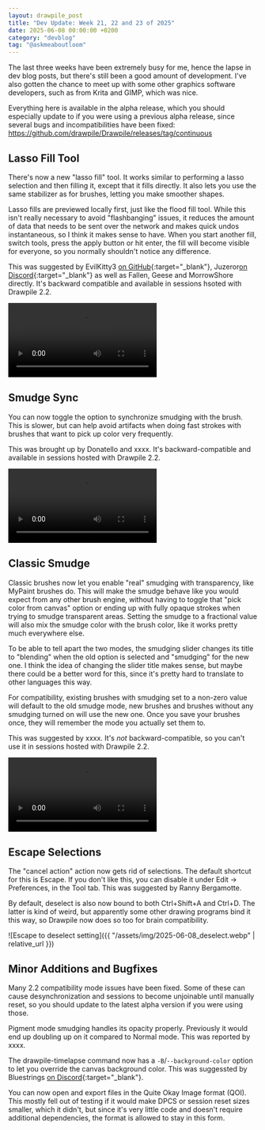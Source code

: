 ```yaml
---
layout: drawpile_post
title: "Dev Update: Week 21, 22 and 23 of 2025"
date: 2025-06-08 00:00:00 +0200
category: "devblog"
tag: "@askmeaboutloom"
---
```


The last three weeks have been extremely busy for me, hence the lapse in dev blog posts, but there's still been a good amount of development. I've also gotten the chance to meet up with some other graphics software developers, such as from Krita and GIMP, which was nice.

Everything here is available in the alpha release, which you should especially update to if you were using a previous alpha release, since several bugs and incompatibilities have been fixed: <https://github.com/drawpile/Drawpile/releases/tag/continuous>

## Lasso Fill Tool

There's now a new "lasso fill" tool. It works similar to performing a lasso selection and then filling it, except that it fills directly. It also lets you use the same stabilizer as for brushes, letting you make smoother shapes.

Lasso fills are previewed locally first, just like the flood fill tool. While this isn't really necessary to avoid "flashbanging" issues, it reduces the amount of data that needs to be sent over the network and makes quick undos instantaneous, so I think it makes sense to have. When you start another fill, switch tools, press the apply button or hit enter, the fill will become visible for everyone, so you normally shouldn't notice any difference.

This was suggested by EvilKitty3 [on GitHub](https://github.com/drawpile/Drawpile/issues/324){:target="_blank"}, Juzeror[on Discord](https://drawpile.net/discord/){:target="_blank"} as well as Fallen, Geese and MorrowShore directly. It's backward compatible and available in sessions hsoted with Drawpile 2.2.

<video controls>
  <source src="{{ "/assets/vid/2025-06-08_lassofill.mp4" | relative_url }}" type="video/mp4"/>
</video>

## Smudge Sync

You can now toggle the option to synchronize smudging with the brush. This is slower, but can help avoid artifacts when doing fast strokes with brushes that want to pick up color very frequently.

This was brought up by Donatello and xxxx. It's backward-compatible and available in sessions hosted with Drawpile 2.2.

<video controls>
  <source src="{{ "/assets/vid/2025-06-08_syncsmudge.mp4" | relative_url }}" type="video/mp4"/>
</video>

## Classic Smudge

Classic brushes now let you enable "real" smudging with transparency, like MyPaint brushes do. This will make the smudge behave like you would expect from any other brush engine, without having to toggle that "pick color from canvas" option or ending up with fully opaque strokes when trying to smudge transparent areas. Setting the smudge to a fractional value will also mix the smudge color with the brush color, like it works pretty much everywhere else.

To be able to tell apart the two modes, the smudging slider changes its title to "blending" when the old option is selected and "smudging" for the new one. I think the idea of changing the slider title makes sense, but maybe there could be a better word for this, since it's pretty hard to translate to other languages this way.

For compatibility, existing brushes with smudging set to a non-zero value will default to the old smudge mode, new brushes and brushes without any smudging turned on will use the new one. Once you save your brushes once, they will remember the mode you actually set them to.

This was suggested by xxxx. It's *not* backward-compatible, so you can't use it in sessions hosted with Drawpile 2.2.

<video controls>
  <source src="{{ "/assets/vid/2025-06-08_smudgealpha.mp4" | relative_url }}" type="video/mp4"/>
</video>

## Escape Selections

The "cancel action" action now gets rid of selections. The default shortcut for this is Escape. If you don't like this, you can disable it under Edit → Preferences, in the Tool tab. This was suggested by Ranny Bergamotte.

By default, deselect is also now bound to both Ctrl+Shift+A and Ctrl+D. The latter is kind of weird, but apparently some other drawing programs bind it this way, so Drawpile now does so too for brain compatibility.

![Escape to deselect setting]({{ "/assets/img/2025-06-08_deselect.webp" | relative_url }})

## Minor Additions and Bugfixes

Many 2.2 compatibility mode issues have been fixed. Some of these can cause desynchronization and sessions to become unjoinable until manually reset, so you should update to the latest alpha version if you were using those.

Pigment mode smudging handles its opacity properly. Previously it would end up doubling up on it compared to Normal mode. This was reported by xxxx.

The drawpile-timelapse command now has a `-B`/`--background-color` option to let you override the canvas background color. This was suggessted by Bluestrings [on Discord](https://drawpile.net/discord/){:target="_blank"}.

You can now open and export files in the Quite Okay Image format (QOI). This mostly fell out of testing if it would make DPCS or session reset sizes smaller, which it didn't, but since it's very little code and doesn't require additional dependencies, the format is allowed to stay in this form.

